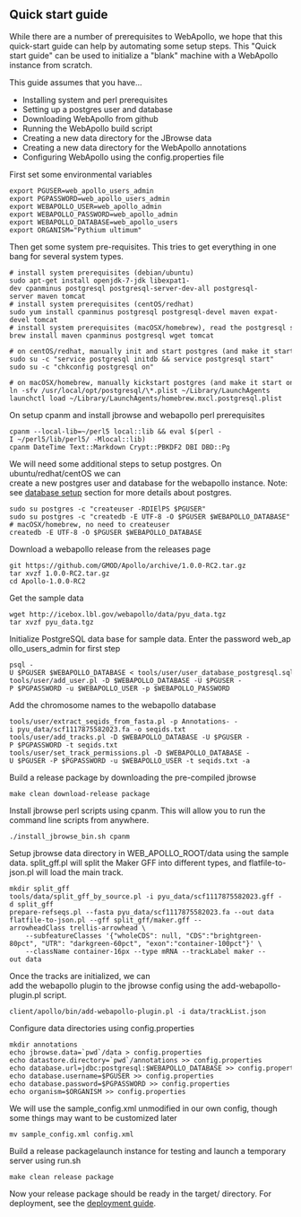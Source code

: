 Quick start guide
-----------------

While there are a number of prerequisites to WebApollo, we hope that
this quick-start guide can help by automating some setup steps. This
"Quick start guide" can be used to initialize a "blank" machine with a
WebApollo instance from scratch.

This guide assumes that you have...

 - Installing system and perl prerequisites
 - Setting up a postgres user and database
 - Downloading WebApollo from github
 - Running the WebApollo build script
 - Creating a new data directory for the JBrowse data
 - Creating a new data directory for the WebApollo annotations
 - Configuring WebApollo using the config.properties file

First set some environmental variables

    export PGUSER=web_apollo_users_admin
    export PGPASSWORD=web_apollo_users_admin
    export WEBAPOLLO_USER=web_apollo_admin
    export WEBAPOLLO_PASSWORD=web_apollo_admin
    export WEBAPOLLO_DATABASE=web_apollo_users
    export ORGANISM="Pythium ultimum"

Then get some system pre-requisites. This tries to get everything in one bang for several system types.

    # install system prerequisites (debian/ubuntu)
    sudo apt-get install openjdk-7-jdk libexpat1-dev cpanminus postgresql postgresql-server-dev-all postgresql-server maven tomcat
    # install system prerequisites (centOS/redhat)
    sudo yum install cpanminus postgresql postgresql-devel maven expat-devel tomcat
    # install system prerequisites (macOSX/homebrew), read the postgresql start guide
    brew install maven cpanminus postgresql wget tomcat

    # on centOS/redhat, manually init and start postgres (and make it start on OS boot using chkconfig)
    sudo su -c "service postgresql initdb && service postgresql start"
    sudo su -c "chkconfig postgresql on"

    # on macOSX/homebrew, manually kickstart postgres (and make it start on OS boot with launchctl)
    ln -sfv /usr/local/opt/postgresql/\*.plist ~/Library/LaunchAgents
    launchctl load ~/Library/LaunchAgents/homebrew.mxcl.postgresql.plist

On setup cpanm and install jbrowse and webapollo perl prerequisites

    cpanm --local-lib=~/perl5 local::lib && eval $(perl -I ~/perl5/lib/perl5/ -Mlocal::lib)
    cpanm DateTime Text::Markdown Crypt::PBKDF2 DBI DBD::Pg

 We will need some additional steps to setup postgres. On ubuntu/redhat/centOS we can create a new postgres user and database for the webapollo instance.
 Note: see [database setup](Database_setup.md#authentication) section for more details about postgres.

    sudo su postgres -c "createuser -RDIElPS $PGUSER"
    sudo su postgres -c "createdb -E UTF-8 -O $PGUSER $WEBAPOLLO_DATABASE"
    # macOSX/homebrew, no need to createuser
    createdb -E UTF-8 -O $PGUSER $WEBAPOLLO_DATABASE

Download a webapollo release from the releases page

    git https://github.com/GMOD/Apollo/archive/1.0.0-RC2.tar.gz 
    tar xvzf 1.0.0-RC2.tar.gz
    cd Apollo-1.0.0-RC2

Get the sample data

    wget http://icebox.lbl.gov/webapollo/data/pyu_data.tgz
    tar xvzf pyu_data.tgz

Initialize PostgreSQL data base for sample data. Enter the password web_apollo_users_admin for first step

    psql -U $PGUSER $WEBAPOLLO_DATABASE < tools/user/user_database_postgresql.sql
    tools/user/add_user.pl -D $WEBAPOLLO_DATABASE -U $PGUSER -P $PGPASSWORD -u $WEBAPOLLO_USER -p $WEBAPOLLO_PASSWORD

Add the chromosome names to the webapollo database

    tools/user/extract_seqids_from_fasta.pl -p Annotations- -i pyu_data/scf1117875582023.fa -o seqids.txt
    tools/user/add_tracks.pl -D $WEBAPOLLO_DATABASE -U $PGUSER -P $PGPASSWORD -t seqids.txt
    tools/user/set_track_permissions.pl -D $WEBAPOLLO_DATABASE -U $PGUSER -P $PGPASSWORD -u $WEBAPOLLO_USER -t seqids.txt -a

Build a release package by downloading the pre-compiled jbrowse

    make clean download-release package

Install jbrowse perl scripts using cpanm. This will allow you to run the command line scripts from anywhere.

    ./install_jbrowse_bin.sh cpanm


Setup jbrowse data directory in WEB_APOLLO_ROOT/data using the sample data. split_gff.pl will split the Maker GFF into different types, and flatfile-to-json.pl will load the main track.

    mkdir split_gff
    tools/data/split_gff_by_source.pl -i pyu_data/scf1117875582023.gff -d split_gff
    prepare-refseqs.pl --fasta pyu_data/scf1117875582023.fa --out data
    flatfile-to-json.pl --gff split_gff/maker.gff --arrowheadClass trellis-arrowhead \
        --subfeatureClasses '{"wholeCDS": null, "CDS":"brightgreen-80pct", "UTR": "darkgreen-60pct", "exon":"container-100pct"}' \
        --className container-16px --type mRNA --trackLabel maker --out data

Once the tracks are initialized, we can add the webapollo plugin to the jbrowse config using the add-webapollo-plugin.pl script.

    client/apollo/bin/add-webapollo-plugin.pl -i data/trackList.json

Configure data directories using config.properties

    mkdir annotations
    echo jbrowse.data=`pwd`/data > config.properties
    echo datastore.directory=`pwd`/annotations >> config.properties
    echo database.url=jdbc:postgresql:$WEBAPOLLO_DATABASE >> config.properties
    echo database.username=$PGUSER >> config.properties
    echo database.password=$PGPASSWORD >> config.properties
    echo organism=$ORGANISM >> config.properties

We will use the sample_config.xml unmodified in our own config, though some things may want to be customized later

    mv sample_config.xml config.xml

Build a release packagelaunch instance for testing and launch a temporary server using run.sh

    make clean release package

Now your release package should be ready in the target/ directory. For deployment, see the [deployment guide](Deploy.md).

